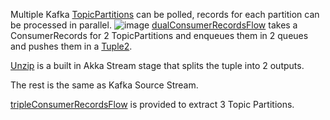 Multiple Kafka [TopicPartitions](http://kafka.apache.org/0100/javadoc/org/apache/kafka/common/TopicPartition.html) can be polled, records for each partition can be processed in parallel.
![image](https://github.com/garyaiki/dendrites/blob/master/docs/png/2PartitionKafkaSourceStream.png?raw=true)
[dualConsumerRecordsFlow](https://github.com/garyaiki/dendrites/blob/master/src/main/scala/org/gs/kafka/stream/package.scala) takes a ConsumerRecords for 2 TopicPartitions and enqueues them in 2 queues and pushes them in a [Tuple2](http://www.scala-lang.org/api/current/index.html#scala.Tuple2).

[Unzip](http://doc.akka.io/docs/akka/2.4/scala/stream/stages-overview.html#unzip) is a built in Akka Stream stage that splits the tuple into 2 outputs.

The rest is the same as Kafka Source Stream.

[tripleConsumerRecordsFlow](https://github.com/garyaiki/dendrites/blob/master/src/main/scala/org/gs/kafka/stream/package.scala) is provided to extract 3 Topic Partitions.